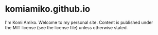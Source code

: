# komiamiko.github.io

I'm Komi Amiko. Welcome to my personal site. Content is published under the MIT license (see the license file) unless otherwise stated.
